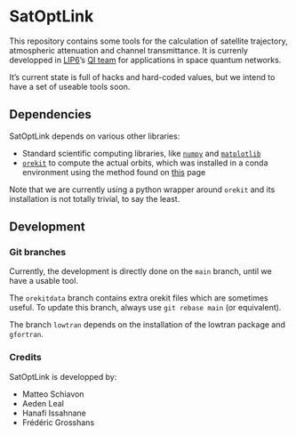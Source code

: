 # SatOptLink
This repository contains some tools for the calculation of satellite trajectory, atmospheric attenuation and channel transmittance.
It is currenly developped in [LIP6](www.lip6.fr)’s [QI team](https://qi.lip6.fr) for applications in space quantum networks.

It’s current state is full of hacks and hard-coded values, but we intend to have a set of useable tools soon.

## Dependencies

SatOptLink depends on various other libraries:

* Standard scientific computing libraries, like [`numpy`](https://numpy.org/) and [`matplotlib`](https://matplotlib.org/)
* [`orekit`](https://gitlab.orekit.org/orekit-labs/python-wrapper/-/wikis/home) to compute the actual orbits, which was installed in a conda environment using the method found on [this](https://www.orekit.org/download.html) page

Note that we are currently using a python wrapper around `orekit` and its installation is not totally trivial, to say the least.

## Development

### Git branches

Currently, the development is directly done on the `main` branch, until we have a usable tool.

The `orekitdata` branch contains extra orekit files which are sometimes useful. To update this branch, always use `git rebase main` (or equivalent).

The branch `lowtran` depends on the installation of the lowtran package and `gfortran`.


### Credits

SatOptLink is developped by:

* Matteo Schiavon
* Aeden Leal
* Hanafi Issahnane
* Frédéric Grosshans
